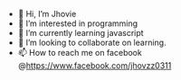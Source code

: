 - 👋 Hi, I’m Jhovie
- 👀 I’m interested in programming
- 🌱 I’m currently learning javascript
- 💞️ I’m looking to collaborate on learning.
- 📫 How to reach me on facebook @https://www.facebook.com/jhovzz0311 

<!---
ghjhovi3/ghjhovi3 is a ✨ special ✨ repository because its `README.md` (this file) appears on your GitHub profile.
You can click the Preview link to take a look at your changes.
--->
